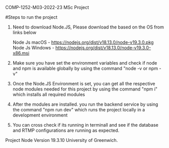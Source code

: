 COMP-1252-M03-2022-23 MSc Project

#Steps to run the project

1. Need to download Node.JS, Please download the based on the OS from links below

   Node Js macOS - https://nodejs.org/dist/v18.13.0/node-v19.3.0.pkg
   Node Js Windows - https://nodejs.org/dist/v18.13.0/node-v19.3.0-x86.msi

2. Make sure you have set the environment variables and check if node and npm is available globally by using the command "node -v or npm -v"
3. Once the Node.JS Environment is set, you can get all the respective node modules needed for this project by using the command "npm i" which installs all required
   modules
4. After the modules are installed. you run the backend service by using the command "npm run dev" which runs the project locally in a development environment
5. You can cross check if its running in terminall and see if the database and RTMP configurations are running as expected.

Project Node Version 19.3.10
University of Greenwich.
